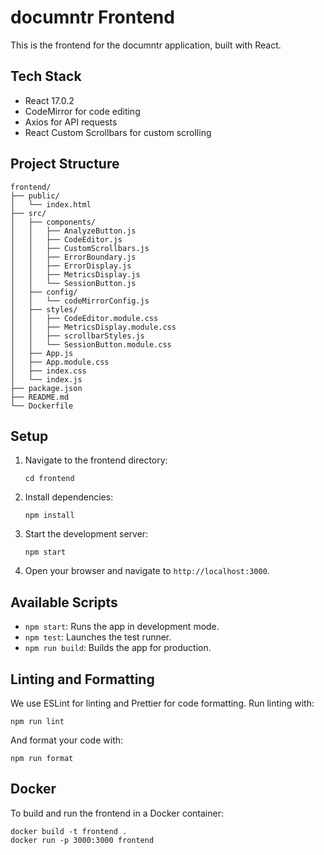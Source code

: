 # documntr Frontend

This is the frontend for the documntr application, built with React.

## Tech Stack

- React 17.0.2
- CodeMirror for code editing
- Axios for API requests
- React Custom Scrollbars for custom scrolling

## Project Structure

```
frontend/
├── public/
│   └── index.html
├── src/
│   ├── components/
│   │   ├── AnalyzeButton.js
│   │   ├── CodeEditor.js
│   │   ├── CustomScrollbars.js
│   │   ├── ErrorBoundary.js
│   │   ├── ErrorDisplay.js
│   │   ├── MetricsDisplay.js
│   │   └── SessionButton.js
│   ├── config/
│   │   └── codeMirrorConfig.js
│   ├── styles/
│   │   ├── CodeEditor.module.css
│   │   ├── MetricsDisplay.module.css
│   │   ├── scrollbarStyles.js
│   │   └── SessionButton.module.css
│   ├── App.js
│   ├── App.module.css
│   ├── index.css
│   └── index.js
├── package.json
├── README.md
└── Dockerfile
```

## Setup

1. Navigate to the frontend directory:
   ```
   cd frontend
   ```

2. Install dependencies:
   ```
   npm install
   ```

3. Start the development server:
   ```
   npm start
   ```

4. Open your browser and navigate to `http://localhost:3000`.

## Available Scripts

- `npm start`: Runs the app in development mode.
- `npm test`: Launches the test runner.
- `npm run build`: Builds the app for production.

## Linting and Formatting

We use ESLint for linting and Prettier for code formatting. Run linting with:

```
npm run lint
```

And format your code with:

```
npm run format
```

## Docker

To build and run the frontend in a Docker container:

```
docker build -t frontend .
docker run -p 3000:3000 frontend
```